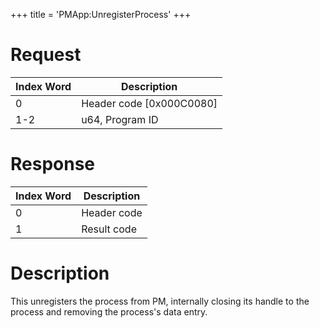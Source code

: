 +++
title = 'PMApp:UnregisterProcess'
+++

# Request

| Index Word | Description                |
|------------|----------------------------|
| 0          | Header code \[0x000C0080\] |
| 1-2        | u64, Program ID            |

# Response

| Index Word | Description |
|------------|-------------|
| 0          | Header code |
| 1          | Result code |

# Description

This unregisters the process from PM, internally closing its handle to
the process and removing the process's data entry.
